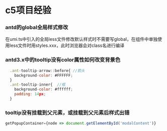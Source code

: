 # c5项目经验


### antd的global全局样式修改

在umi.ts中引入的全局less文件修改默认样式时不需要写global，在组件中单独使用less文件时用styles.xxx，此时浏览器会对class名进行编译

### antd3.x中的tooltip没有color属性如何改变背景色

```javascript
  .ant-tooltip-arrow::before{ //箭头
    background-color: #FFFFFF;
  }
  .ant-tooltip-inner{  //框
    background-color: #ffffff;
    padding: 14px;
  }
```

### tooltip没有挂载到父元素，或挂载到父元素后样式出错

```javascript
getPopupContainer={node => document.getElementById('modalContent')}
```


